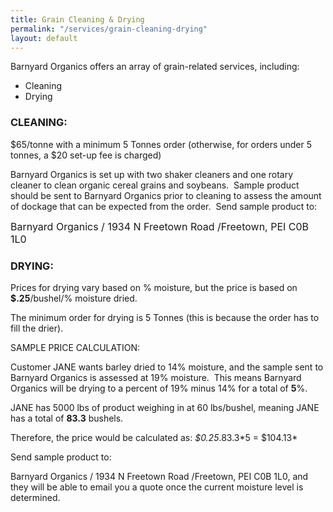 ```yaml
---
title: Grain Cleaning & Drying
permalink: "/services/grain-cleaning-drying"
layout: default
---
```

Barnyard Organics offers an array of grain-related services, including:

* Cleaning
* Drying

### CLEANING:

\$65/tonne with a minimum 5 Tonnes order (otherwise, for orders under 5 tonnes, a $20 set-up fee is charged)

Barnyard Organics is set up with two shaker cleaners and one rotary cleaner to clean organic cereal grains and soybeans.  Sample product should be sent to Barnyard Organics prior to cleaning to assess the amount of dockage that can be expected from the order.  Send sample product to:

<span style="font-size: 1rem;">Barnyard Organics / </span><span style="font-size: 1rem;">1934 N Freetown Road /</span><span style="font-size: 1rem;">Freetown, PEI C0B 1L0</span>

### DRYING:

Prices for drying vary based on % moisture, but the price is based on **$.25**/bushel/% moisture dried.

The minimum order for drying is 5 Tonnes (this is because the order has to fill the drier).

SAMPLE PRICE CALCULATION:

Customer JANE wants barley dried to 14% moisture, and the sample sent to Barnyard Organics is assessed at 19% moisture.  This means Barnyard Organics will be drying to a percent of 19% minus 14% for a total of **5**%.

JANE has 5000 lbs of product weighing in at 60 lbs/bushel, meaning JANE has a total of **83.3** bushels.

Therefore, the price would be calculated as: _$0.25_.83.3\*5 = $104.13\*

Send sample product to:

Barnyard Organics / 1934 N Freetown Road /Freetown, PEI C0B 1L0, and they will be able to email you a quote once the current moisture level is determined.